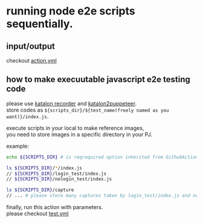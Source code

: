 # running node e2e scripts sequentially.

## input/output
checkout [action.yml](./action.yml)

## how to make execuutable javascript e2e testing code

please use [katalon recorder](https://chrome.google.com/webstore/detail/katalon-recorder-selenium/ljdobmomdgdljniojadhoplhkpialdid) and [katalon2puppeteer](https://www.npmjs.com/package/katalon2puppeteer).  
store codes as `${scripts_dir}/${test_name(freely named as you want)}/index.js`.

execute scripts in your local to make reference images,  
you need to store images in a specific directory in your PJ.

example:

```sh
echo ${SCRIPTS_DIR} # is reqrequired option inherited from GithubAction.

ls ${SCRIPTS_DIR}/*/index.js
// ${SCRIPTS_DIR}/login_test/index.js
// ${SCRIPTS_DIR}/nologin_test/index.js

ls ${SCRIPTS_DIR}/capture
// ... # please store many captures taken by login_test/index.js and nologin_test/index.js in advance by your local execution.
```

finally, run this action with parameters.  
please checkout [test.yml](./.github/workflows/test.yml)
